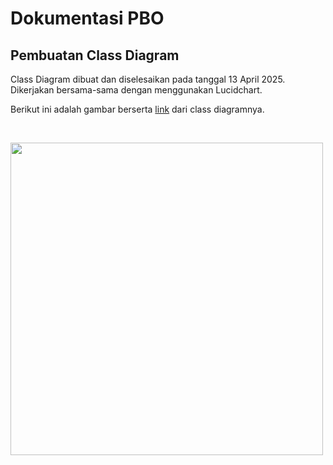 # Dokumentasi PBO

## Pembuatan Class Diagram

Class Diagram dibuat dan diselesaikan pada tanggal 13 April 2025. Dikerjakan bersama-sama dengan menggunakan Lucidchart.<br />

Berikut ini adalah gambar berserta <a href="https://lucid.app/lucidchart/fe1c40fd-2cca-44a6-a529-89c9b5cdf79b/edit?viewport_loc=-417%2C-1704%2C4051%2C2060%2C0_0&invitationId=inv_8b67e2cc-3c1c-467d-8595-391c4d7f47f0
">link</a> dari class diagramnya.<br />

<br />

<img src="https://github.com/user-attachments/assets/dc6fb485-b79d-47f4-aa90-38bb52e26701" width = "500"/><br />
